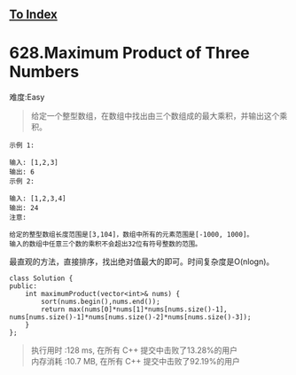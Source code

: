 [To Index](/index.md)
---
# 628.Maximum Product of Three Numbers
难度:Easy
> 给定一个整型数组，在数组中找出由三个数组成的最大乘积，并输出这个乘积。

```
示例 1:

输入: [1,2,3]
输出: 6
示例 2:

输入: [1,2,3,4]
输出: 24
注意:

给定的整型数组长度范围是[3,104]，数组中所有的元素范围是[-1000, 1000]。
输入的数组中任意三个数的乘积不会超出32位有符号整数的范围。
```

最直观的方法，直接排序，找出绝对值最大的即可。时间复杂度是O(nlogn)。  

```
class Solution {
public:
    int maximumProduct(vector<int>& nums) {
        sort(nums.begin(),nums.end());
        return max(nums[0]*nums[1]*nums[nums.size()-1], nums[nums.size()-1]*nums[nums.size()-2]*nums[nums.size()-3]);
    }
};
```

> 执行用时 :128 ms, 在所有 C++ 提交中击败了13.28%的用户   
内存消耗 :10.7 MB, 在所有 C++ 提交中击败了92.19%的用户
